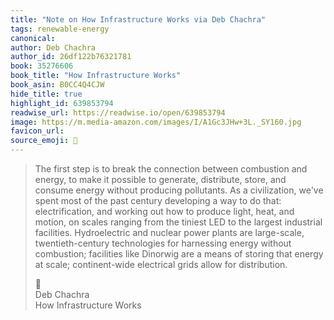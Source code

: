 ```yaml
---
title: "Note on How Infrastructure Works via Deb Chachra"
tags: renewable-energy
canonical: 
author: Deb Chachra
author_id: 26df122b76321781
book: 35276606
book_title: "How Infrastructure Works"
book_asin: B0CC4Q4CJW
hide_title: true
highlight_id: 639853794
readwise_url: https://readwise.io/open/639853794
image: https://m.media-amazon.com/images/I/A1Gc3JHw+3L._SY160.jpg
favicon_url: 
source_emoji: 📕
---
```


> The first step is to break the connection between combustion and energy, to make it possible to generate, distribute, store, and consume energy without producing pollutants. As a civilization, we've spent most of the past century developing a way to do that: electrification, and working out how to produce light, heat, and motion, on scales ranging from the tiniest LED to the largest industrial facilities. Hydroelectric and nuclear power plants are large-scale, twentieth-century technologies for harnessing energy without combustion; facilities like Dinorwig are a means of storing that energy at scale; continent-wide electrical grids allow for distribution.
> <div class="quoteback-footer"><div class="quoteback-avatar"><span class="mini-emoji"> 📕</span></div><div class="quoteback-metadata"><div class="metadata-inner"><span style="display:none">FROM:</span><div aria-label="Deb Chachra" class="quoteback-author"> Deb Chachra</div><div aria-label="How Infrastructure Works" class="quoteback-title"> How Infrastructure Works</div></div></div></div>
